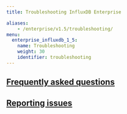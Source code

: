 ```yaml
---
title: Troubleshooting InfluxDB Enterprise

aliases:
    - /enterprise/v1.5/troubleshooting/
menu:
  enterprise_influxdb_1_5:
    name: Troubleshooting
    weight: 30
    identifier: troubleshooting
---
```


## [Frequently asked questions](/enterprise_influxdb/v1.5/troubleshooting/frequently_asked_questions/)

## [Reporting issues](/enterprise_influxdb/v1.5/troubleshooting/reporting-issues/)
